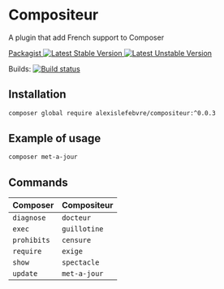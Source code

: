 # Compositeur

A plugin that add French support to Composer

[Packagist ![Latest Stable Version][Packagist Stable Image] ![Latest Unstable Version][Packagist Unstable Image]][Packagist]

Builds: 
[![Build status][Travis Master image]][Travis Master]

## Installation

```bash
composer global require alexislefebvre/compositeur:^0.0.3
```

## Example of usage

```bash
composer met-a-jour
```

## Commands

| Composer    | Compositeur  |
| ----------- | ------------ |
| `diagnose`  | `docteur`    |
| `exec`      | `guillotine` |
| `prohibits` | `censure`    |
| `require`   | `exige`      |
| `show`      | `spectacle`  |
| `update`    | `met-a-jour` |

[Packagist]: https://packagist.org/packages/alexislefebvre/compositeur
[Packagist Stable Image]: https://poser.pugx.org/alexislefebvre/compositeur/v/stable.svg
[Packagist Unstable Image]: https://poser.pugx.org/alexislefebvre/compositeur/v/unstable.svg

[Travis Master image]: https://travis-ci.com/alexislefebvre/compositeur.svg?branch=master
[Travis Master]: https://travis-ci.com/alexislefebvre/compositeur
